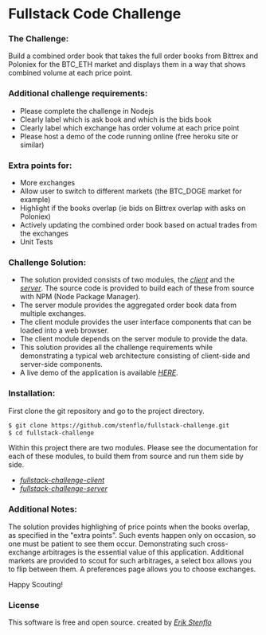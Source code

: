# Fullstack Code Challenge

### The Challenge:
Build a combined order book that takes the full order books from Bittrex and Poloniex for the BTC_ETH market and displays them in a way that shows combined volume at each price point.

### Additional challenge requirements:
* Please complete the challenge in Nodejs
* Clearly label which is ask book and which is the bids book
* Clearly label which exchange has order volume at each price point
* Please host a demo of the code running online (free heroku site or similar)

### Extra points for:
* More exchanges
* Allow user to switch to different markets (the BTC_DOGE market for example)
* Highlight if the books overlap (ie bids on Bittrex overlap with asks on Poloniex)
* Actively updating the combined order book based on actual trades from the exchanges
* Unit Tests

### Challenge Solution:
* The solution provided consists of two modules, the *[client](./fullstack-challenge-client)* and the *[server](./fullstack-challenge-server)*. The source code is provided to build each of these from source with NPM (Node Package Manager).
* The server module provides the aggregated order book data from multiple exchanges.
* The client module provides the user interface components that can be loaded into a web browser.
* The client module depends on the server module to provide the data.
* This solution provides all the challenge requirements while demonstrating a typical web architecture consisting of client-side and server-side components.
* A live demo of the application is available *[HERE](http://erik.olof.stenflo.org)*.

### Installation:
First clone the git repository and go to the project directory.
```sh
$ git clone https://github.com/stenflo/fullstack-challenge.git
$ cd fullstack-challenge
```

Within this project there are two modules. Please see the documentation for each of these modules, to build them from source and run them side by side.
* *[fullstack-challenge-client](./fullstack-challenge-client)*
* *[fullstack-challenge-server](./fullstack-challenge-server)*

### Additional Notes:
The solution provides highlighing of price points when the books overlap, as specified in the "extra points". Such events happen only on occasion, so one must be patient to see them occur. Demonstrating such cross-exchange arbitrages is the essential value of this application. Additional markets are provided to scout for such arbitrages, a select box allows you to flip between them. A preferences page allows you to choose exchanges.

Happy Scouting!

### License
This software is free and open source.
created by *[Erik Stenflo](https://github.com/stenflo)*
